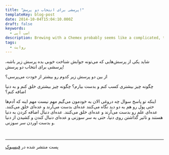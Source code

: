 ```yaml
---
title: "پرسشی برای انتخاب دو پرسش!"
templateKey: blog-post
date: 2014-10-04T15:04:10.000Z
draft: false
keywords:
  - اسب آبی
description: Brewing with a Chemex probably seems like a complicated, time-consuming ordeal, but once you get used to the process, it becomes a soothing ritual that's worth the effort every time.
tags:
  - روایت
---
```


شاید یکی از پرسش‌هایی که می‌تونه جوابش شناخت خوبی بده پرسش زیر باشه، پرسشی برای انتخاب دو پرسش!

از بین دو پرسش زیر کدوم رو بیشتر از خودت می‌پرسی؟

چگونه چیز بیشتری کسب کنم و بدست بیارم؟ چگونه چیز بیشتری خلق کنم و به دنیا اضافه کنم؟

اینکه تو پاسخ سوال چه دروغی الان به خودمون می‌گیم مهم نیست مهم اینه که آدم‌ها حتی پول رو هم به دو دید نگاه می‌کنند عده‌ای بدست می‌آرند و عده‌ای خلق می‌کنند. عده‌ای علم رو بدست می‌آرند و عده‌ای خلق می‌کنند. عده‌ای دنبال اضافه کردن به دنیا هستند و تاثیر گذاشتن روی دنیا، حتی به سر سوزنی و عده‌ای دنبال کندن و کشیدن از دنیا و بدست اوردن سر سوزنی.

 

* * *

پست منتشر شده در [فیسبوک](https://www.facebook.com/arash.kadkhodaei/posts/698908010193911?pnref=story)
